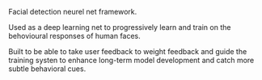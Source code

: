 Facial detection neurel net framework. 

Used as a deep learning net to progressively learn and train on the behovioural responses of human faces.

Built to be able to take user feedback to weight feedback and guide the training systen to enhance long-term model development and catch more subtle behavioral cues.
